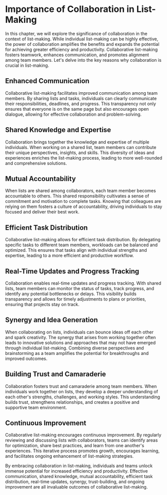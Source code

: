 Importance of Collaboration in List-Making
======================================================

In this chapter, we will explore the significance of collaboration in the context of list-making. While individual list-making can be highly effective, the power of collaboration amplifies the benefits and expands the potential for achieving greater efficiency and productivity. Collaborative list-making fosters teamwork, enhances communication, and promotes alignment among team members. Let's delve into the key reasons why collaboration is crucial in list-making.

**Enhanced Communication**
--------------------------

Collaborative list-making facilitates improved communication among team members. By sharing lists and tasks, individuals can clearly communicate their responsibilities, deadlines, and progress. This transparency not only ensures that everyone is on the same page but also encourages open dialogue, allowing for effective collaboration and problem-solving.

**Shared Knowledge and Expertise**
----------------------------------

Collaboration brings together the knowledge and expertise of multiple individuals. When working on a shared list, team members can contribute their unique perspectives, insights, and skills. This diversity of ideas and experiences enriches the list-making process, leading to more well-rounded and comprehensive solutions.

**Mutual Accountability**
-------------------------

When lists are shared among collaborators, each team member becomes accountable to others. This shared responsibility cultivates a sense of commitment and motivation to complete tasks. Knowing that colleagues are relying on them fosters a culture of accountability, driving individuals to stay focused and deliver their best work.

**Efficient Task Distribution**
-------------------------------

Collaborative list-making allows for efficient task distribution. By delegating specific tasks to different team members, workloads can be balanced and optimized. This ensures that tasks align with individual strengths and expertise, leading to a more efficient and productive workflow.

**Real-Time Updates and Progress Tracking**
-------------------------------------------

Collaboration enables real-time updates and progress tracking. With shared lists, team members can monitor the status of tasks, track progress, and identify any potential bottlenecks or delays. This visibility builds transparency and allows for timely adjustments to plans or priorities, ensuring that projects stay on track.

**Synergy and Idea Generation**
-------------------------------

When collaborating on lists, individuals can bounce ideas off each other and spark creativity. The synergy that arises from working together often leads to innovative solutions and approaches that may not have emerged through individual list-making. Combining diverse perspectives and brainstorming as a team amplifies the potential for breakthroughs and improved outcomes.

**Building Trust and Camaraderie**
----------------------------------

Collaboration fosters trust and camaraderie among team members. When individuals work together on lists, they develop a deeper understanding of each other's strengths, challenges, and working styles. This understanding builds trust, strengthens relationships, and creates a positive and supportive team environment.

**Continuous Improvement**
--------------------------

Collaborative list-making encourages continuous improvement. By regularly reviewing and discussing lists with collaborators, teams can identify areas for optimization, share best practices, and learn from one another's experiences. This iterative process promotes growth, encourages learning, and facilitates ongoing enhancement of list-making strategies.

By embracing collaboration in list-making, individuals and teams unlock immense potential for increased efficiency and productivity. Effective communication, shared knowledge, mutual accountability, efficient task distribution, real-time updates, synergy, trust-building, and ongoing improvement are all invaluable outcomes of collaborative list-making.
